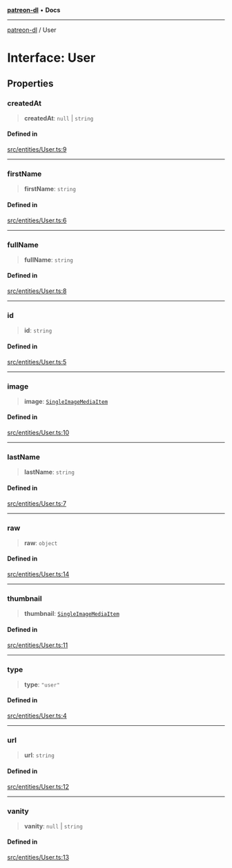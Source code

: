 [**patreon-dl**](../README.md) • **Docs**

***

[patreon-dl](../README.md) / User

# Interface: User

## Properties

### createdAt

> **createdAt**: `null` \| `string`

#### Defined in

[src/entities/User.ts:9](https://github.com/patrickkfkan/patreon-dl/blob/7c1cd2021db5cdb3733758940f1bc6aab660b08d/src/entities/User.ts#L9)

***

### firstName

> **firstName**: `string`

#### Defined in

[src/entities/User.ts:6](https://github.com/patrickkfkan/patreon-dl/blob/7c1cd2021db5cdb3733758940f1bc6aab660b08d/src/entities/User.ts#L6)

***

### fullName

> **fullName**: `string`

#### Defined in

[src/entities/User.ts:8](https://github.com/patrickkfkan/patreon-dl/blob/7c1cd2021db5cdb3733758940f1bc6aab660b08d/src/entities/User.ts#L8)

***

### id

> **id**: `string`

#### Defined in

[src/entities/User.ts:5](https://github.com/patrickkfkan/patreon-dl/blob/7c1cd2021db5cdb3733758940f1bc6aab660b08d/src/entities/User.ts#L5)

***

### image

> **image**: [`SingleImageMediaItem`](SingleImageMediaItem.md)

#### Defined in

[src/entities/User.ts:10](https://github.com/patrickkfkan/patreon-dl/blob/7c1cd2021db5cdb3733758940f1bc6aab660b08d/src/entities/User.ts#L10)

***

### lastName

> **lastName**: `string`

#### Defined in

[src/entities/User.ts:7](https://github.com/patrickkfkan/patreon-dl/blob/7c1cd2021db5cdb3733758940f1bc6aab660b08d/src/entities/User.ts#L7)

***

### raw

> **raw**: `object`

#### Defined in

[src/entities/User.ts:14](https://github.com/patrickkfkan/patreon-dl/blob/7c1cd2021db5cdb3733758940f1bc6aab660b08d/src/entities/User.ts#L14)

***

### thumbnail

> **thumbnail**: [`SingleImageMediaItem`](SingleImageMediaItem.md)

#### Defined in

[src/entities/User.ts:11](https://github.com/patrickkfkan/patreon-dl/blob/7c1cd2021db5cdb3733758940f1bc6aab660b08d/src/entities/User.ts#L11)

***

### type

> **type**: `"user"`

#### Defined in

[src/entities/User.ts:4](https://github.com/patrickkfkan/patreon-dl/blob/7c1cd2021db5cdb3733758940f1bc6aab660b08d/src/entities/User.ts#L4)

***

### url

> **url**: `string`

#### Defined in

[src/entities/User.ts:12](https://github.com/patrickkfkan/patreon-dl/blob/7c1cd2021db5cdb3733758940f1bc6aab660b08d/src/entities/User.ts#L12)

***

### vanity

> **vanity**: `null` \| `string`

#### Defined in

[src/entities/User.ts:13](https://github.com/patrickkfkan/patreon-dl/blob/7c1cd2021db5cdb3733758940f1bc6aab660b08d/src/entities/User.ts#L13)
